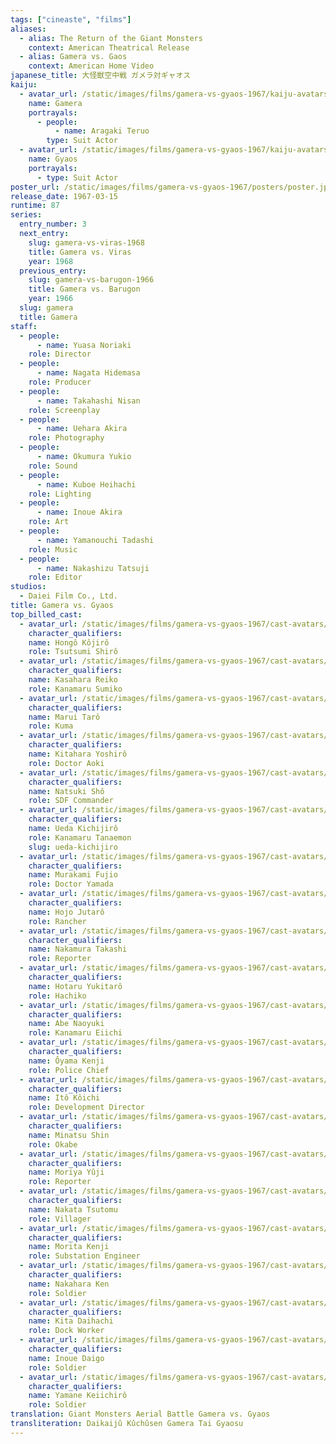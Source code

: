```yaml
---
tags: ["cineaste", "films"]
aliases:
  - alias: The Return of the Giant Monsters
    context: American Theatrical Release
  - alias: Gamera vs. Gaos
    context: American Home Video
japanese_title: 大怪獣空中戦 ガメラ対ギャオス
kaiju:
  - avatar_url: /static/images/films/gamera-vs-gyaos-1967/kaiju-avatars/teruo-aragaki-0.jpg
    name: Gamera
    portrayals:
      - people:
          - name: Aragaki Teruo
        type: Suit Actor
  - avatar_url: /static/images/films/gamera-vs-gyaos-1967/kaiju-avatars/00599.jpg
    name: Gyaos
    portrayals:
      - type: Suit Actor
poster_url: /static/images/films/gamera-vs-gyaos-1967/posters/poster.jpg
release_date: 1967-03-15
runtime: 87
series:
  entry_number: 3
  next_entry:
    slug: gamera-vs-viras-1968
    title: Gamera vs. Viras
    year: 1968
  previous_entry:
    slug: gamera-vs-barugon-1966
    title: Gamera vs. Barugon
    year: 1966
  slug: gamera
  title: Gamera
staff:
  - people:
      - name: Yuasa Noriaki
    role: Director
  - people:
      - name: Nagata Hidemasa
    role: Producer
  - people:
      - name: Takahashi Nisan
    role: Screenplay
  - people:
      - name: Uehara Akira
    role: Photography
  - people:
      - name: Okumura Yukio
    role: Sound
  - people:
      - name: Kuboe Heihachi
    role: Lighting
  - people:
      - name: Inoue Akira
    role: Art
  - people:
      - name: Yamanouchi Tadashi
    role: Music
  - people:
      - name: Nakashizu Tatsuji
    role: Editor
studios:
  - Daiei Film Co., Ltd.
title: Gamera vs. Gyaos
top_billed_cast:
  - avatar_url: /static/images/films/gamera-vs-gyaos-1967/cast-avatars/kojiro-hongo-0.jpg
    character_qualifiers:
    name: Hongô Kôjirô
    role: Tsutsumi Shirô
  - avatar_url: /static/images/films/gamera-vs-gyaos-1967/cast-avatars/reiko-kasahara-0.jpg
    character_qualifiers:
    name: Kasahara Reiko
    role: Kanamaru Sumiko
  - avatar_url: /static/images/films/gamera-vs-gyaos-1967/cast-avatars/taro-marui-0.jpg
    character_qualifiers:
    name: Marui Tarô
    role: Kuma
  - avatar_url: /static/images/films/gamera-vs-gyaos-1967/cast-avatars/yoshiro-kitahara-0.jpg
    character_qualifiers:
    name: Kitahara Yoshirô
    role: Doctor Aoki
  - avatar_url: /static/images/films/gamera-vs-gyaos-1967/cast-avatars/sho-natsuki-0.jpg
    character_qualifiers:
    name: Natsuki Shô
    role: SDF Commander
  - avatar_url: /static/images/films/gamera-vs-gyaos-1967/cast-avatars/kichijiro-ueda-0.jpg
    character_qualifiers:
    name: Ueda Kichijirô
    role: Kanamaru Tanaemon
    slug: ueda-kichijiro
  - avatar_url: /static/images/films/gamera-vs-gyaos-1967/cast-avatars/fujio-murakami-0.jpg
    character_qualifiers:
    name: Murakami Fujio
    role: Doctor Yamada
  - avatar_url: /static/images/films/gamera-vs-gyaos-1967/cast-avatars/jutaro-hojo-0.jpg
    character_qualifiers:
    name: Hojo Jutarô
    role: Rancher
  - avatar_url: /static/images/films/gamera-vs-gyaos-1967/cast-avatars/takashi-nakamura-0.jpg
    character_qualifiers:
    name: Nakamura Takashi
    role: Reporter
  - avatar_url: /static/images/films/gamera-vs-gyaos-1967/cast-avatars/yukitaro-hotaru-0.jpg
    character_qualifiers:
    name: Hotaru Yukitarô
    role: Hachiko
  - avatar_url: /static/images/films/gamera-vs-gyaos-1967/cast-avatars/naoyuki-abe-0.jpg
    character_qualifiers:
    name: Abe Naoyuki
    role: Kanamaru Eiichi
  - avatar_url: /static/images/films/gamera-vs-gyaos-1967/cast-avatars/kenji-oyama-0.jpg
    character_qualifiers:
    name: Ôyama Kenji
    role: Police Chief
  - avatar_url: /static/images/films/gamera-vs-gyaos-1967/cast-avatars/koichi-ito-0.jpg
    character_qualifiers:
    name: Itô Kôichi
    role: Development Director
  - avatar_url: /static/images/films/gamera-vs-gyaos-1967/cast-avatars/shin-minatsu-0.jpg
    character_qualifiers:
    name: Minatsu Shin
    role: Okabe
  - avatar_url: /static/images/films/gamera-vs-gyaos-1967/cast-avatars/yuji-moriya-0.jpg
    character_qualifiers:
    name: Moriya Yûji
    role: Reporter
  - avatar_url: /static/images/films/gamera-vs-gyaos-1967/cast-avatars/tsutomu-nakata-0.jpg
    character_qualifiers:
    name: Nakata Tsutomu
    role: Villager
  - avatar_url: /static/images/films/gamera-vs-gyaos-1967/cast-avatars/kenji-morita-0.jpg
    character_qualifiers:
    name: Morita Kenji
    role: Substation Engineer
  - avatar_url: /static/images/films/gamera-vs-gyaos-1967/cast-avatars/ken-nakahara-0.jpg
    character_qualifiers:
    name: Nakahara Ken
    role: Soldier
  - avatar_url: /static/images/films/gamera-vs-gyaos-1967/cast-avatars/daihachi-kita-0.jpg
    character_qualifiers:
    name: Kita Daihachi
    role: Dock Worker
  - avatar_url: /static/images/films/gamera-vs-gyaos-1967/cast-avatars/daigo-inoue-0.jpg
    character_qualifiers:
    name: Inoue Daigo
    role: Soldier
  - avatar_url: /static/images/films/gamera-vs-gyaos-1967/cast-avatars/keiichiro-yamane-0.jpg
    character_qualifiers:
    name: Yamane Keiichirô
    role: Soldier
translation: Giant Monsters Aerial Battle Gamera vs. Gyaos
transliteration: Daikaijû Kûchûsen Gamera Tai Gyaosu
---
```


